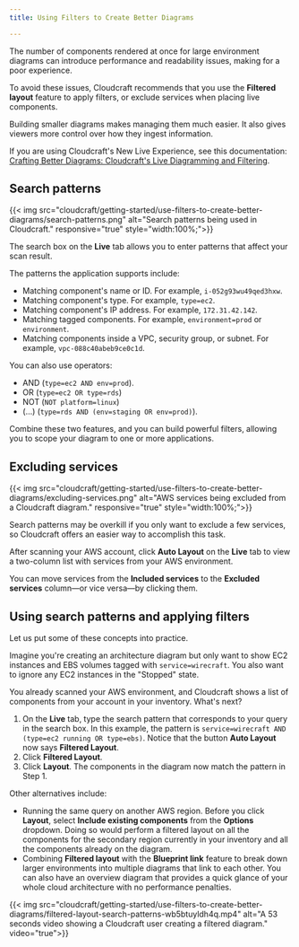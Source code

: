 ```yaml
---
title: Using Filters to Create Better Diagrams

---
```


The number of components rendered at once for large environment diagrams can introduce performance and readability issues, making for a poor experience.

To avoid these issues, Cloudcraft recommends that you use the **Filtered layout** feature to apply filters, or exclude services when placing live components.

Building smaller diagrams makes managing them much easier. It also gives viewers more control over how they ingest information.

<div class="alert alert-info">If you are using Cloudcraft's New Live Experience, see this documentation: <a href="https://docs.datadoghq.com/cloudcraft/getting-started/crafting-better-diagrams/" title="Crafting Better Diagrams: Cloudcraft's Live Diagramming and Filtering">Crafting Better Diagrams: Cloudcraft's Live Diagramming and Filtering</a>.</div>

## Search patterns

{{< img src="cloudcraft/getting-started/use-filters-to-create-better-diagrams/search-patterns.png" alt="Search patterns being used in Cloudcraft." responsive="true" style="width:100%;">}}

The search box on the **Live** tab allows you to enter patterns that affect your scan result.

The patterns the application supports include:

- Matching component's name or ID. For example, `i-052g93wu49qed3hxw`.
- Matching component's type. For example, `type=ec2`.
- Matching component's IP address. For example, `172.31.42.142`.
- Matching tagged components. For example, `environment=prod` or `environment`.
- Matching components inside a VPC, security group, or subnet. For example, `vpc-088c40abeb9ce0c1d`.

You can also use operators:

- AND (`type=ec2 AND env=prod`).
- OR (`type=ec2 OR type=rds`)
- NOT (`NOT platform=linux`)
- (...) (`type=rds AND (env=staging OR env=prod)`).

Combine these two features, and you can build powerful filters, allowing you to scope your diagram to one or more applications.

## Excluding services

{{< img src="cloudcraft/getting-started/use-filters-to-create-better-diagrams/excluding-services.png" alt="AWS services being excluded from a Cloudcraft diagram." responsive="true" style="width:100%;">}}

Search patterns may be overkill if you only want to exclude a few services, so Cloudcraft offers an easier way to accomplish this task.

After scanning your AWS account, click **Auto Layout** on the **Live** tab to view a two-column list with services from your AWS environment.

You can move services from the **Included services** to the **Excluded services** column—or vice versa—by clicking them.

## Using search patterns and applying filters

Let us put some of these concepts into practice.

Imagine you're creating an architecture diagram but only want to show EC2 instances and EBS volumes tagged with `service=wirecraft`. You also want to ignore any EC2 instances in the "Stopped" state.

You already scanned your AWS environment, and Cloudcraft shows a list of components from your account in your inventory. What's next?

1. On the **Live** tab, type the search pattern that corresponds to your query in the search box. In this example, the pattern is `service=wirecraft AND (type=ec2 running OR type=ebs)`. Notice that the button **Auto Layout** now says **Filtered Layout**.
2.  Click **Filtered Layout**.
3. Click **Layout**. The components in the diagram now match the pattern in Step 1.

Other alternatives include:

- Running the same query on another AWS region. Before you click **Layout**, select **Include existing components** from the **Options** dropdown. Doing so would perform a filtered layout on all the components for the secondary region currently in your inventory and all the components already on the diagram.
- Combining **Filtered layout** with the **Blueprint link** feature to break down larger environments into multiple diagrams that link to each other. You can also have an overview diagram that provides a quick glance of your whole cloud architecture with no performance penalties.

{{< img src="cloudcraft/getting-started/use-filters-to-create-better-diagrams/filtered-layout-search-patterns-wb5btuyldh4q.mp4" alt="A 53 seconds video showing a Cloudcraft user creating a filtered diagram." video="true">}}

[1]: https://www.cloudcraft.co/request-demo
[2]: https://app.cloudcraft.co/support
